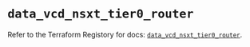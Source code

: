 # `data_vcd_nsxt_tier0_router`

Refer to the Terraform Registory for docs: [`data_vcd_nsxt_tier0_router`](https://registry.terraform.io/providers/vmware/vcd/3.10.0/docs/data-sources/nsxt_tier0_router).
